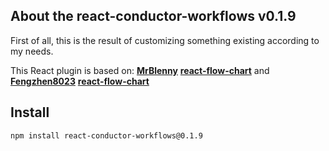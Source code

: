 ## About the react-conductor-workflows v0.1.9

First of all, this is the result of customizing something existing according to my needs.

This React plugin is based on:
 **[MrBlenny](https://github.com/MrBlenny)**  **[react-flow-chart](<https://github.com/MrBlenny/react-flow-chart>)**
 and
 **[Fengzhen8023](https://github.com/Fengzhen8023)**  **[react-flow-chart](<https://github.com/Fengzhen8023/react-workflowt>)**

## Install

```shell
npm install react-conductor-workflows@0.1.9
```
